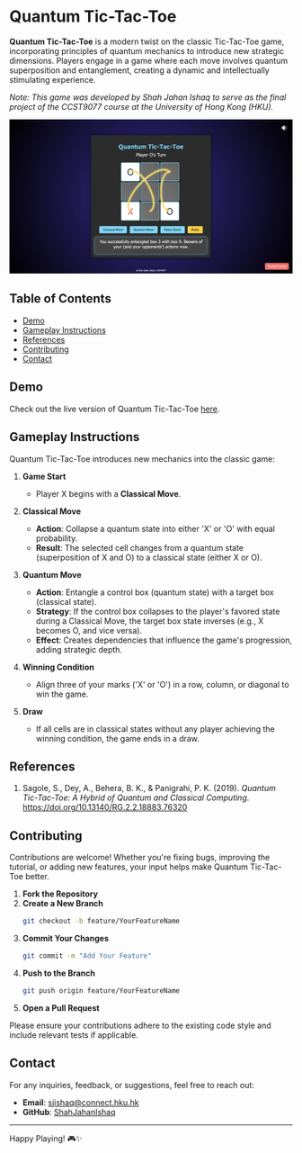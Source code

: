 # Quantum Tic-Tac-Toe

**Quantum Tic-Tac-Toe** is a modern twist on the classic Tic-Tac-Toe game, incorporating principles of quantum mechanics to introduce new strategic dimensions. Players engage in a game where each move involves quantum superposition and entanglement, creating a dynamic and intellectually stimulating experience.

*Note: This game was developed by Shah Jahan Ishaq to serve as the final project of the CCST9077 course at the University of Hong Kong (HKU).*

![Gameplay Screenshot](assets/gameplay_screenshot_2.png)

## Table of Contents

- [Demo](#demo)
- [Gameplay Instructions](#gameplay-instructions)
- [References](#references)
- [Contributing](#contributing)
- [Contact](#contact)

## Demo

Check out the live version of Quantum Tic-Tac-Toe [here](https://shahjahanishaq.github.io/quantum-tictactoe/).

## Gameplay Instructions

Quantum Tic-Tac-Toe introduces new mechanics into the classic game:

1. **Game Start**
    - Player X begins with a **Classical Move**.

2. **Classical Move**
    - **Action**: Collapse a quantum state into either 'X' or 'O' with equal probability.
    - **Result**: The selected cell changes from a quantum state (superposition of X and O) to a classical state (either X or O).

3. **Quantum Move**
    - **Action**: Entangle a control box (quantum state) with a target box (classical state).
    - **Strategy**: If the control box collapses to the player's favored state during a Classical Move, the target box state inverses (e.g., X becomes O, and vice versa).
    - **Effect**: Creates dependencies that influence the game's progression, adding strategic depth.

4. **Winning Condition**
    - Align three of your marks ('X' or 'O') in a row, column, or diagonal to win the game.

5. **Draw**
    - If all cells are in classical states without any player achieving the winning condition, the game ends in a draw.

## References

1. Sagole, S., Dey, A., Behera, B. K., & Panigrahi, P. K. (2019). *Quantum Tic-Tac-Toe: A Hybrid of Quantum and Classical Computing*. https://doi.org/10.13140/RG.2.2.18883.76320

## Contributing

Contributions are welcome! Whether you're fixing bugs, improving the tutorial, or adding new features, your input helps make Quantum Tic-Tac-Toe better.

1. **Fork the Repository**
2. **Create a New Branch**
    ```bash
    git checkout -b feature/YourFeatureName
    ```
3. **Commit Your Changes**
    ```bash
    git commit -m "Add Your Feature"
    ```
4. **Push to the Branch**
    ```bash
    git push origin feature/YourFeatureName
    ```
5. **Open a Pull Request**

Please ensure your contributions adhere to the existing code style and include relevant tests if applicable.

## Contact

For any inquiries, feedback, or suggestions, feel free to reach out:

- **Email**: sjishaq@connect.hku.hk
- **GitHub**: [ShahJahanIshaq](https://github.com/ShahJahanIshaq)

---

Happy Playing! 🎮✨